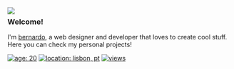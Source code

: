  <img src="https://bernzrdo.wtf/img/bowser.png" align="left">

 ### Welcome!

I'm [bernardo](https://bernzrdo.wtf/), a web designer and developer that loves to create cool stuff. Here you can check my personal projects!

[![age: 20](https://img.shields.io/badge/age-20-313131)](https://bernzrdo.wtf/)
[![location: lisbon, pt](https://img.shields.io/badge/location-lisbon,%20pt-313131)](https://bernzrdo.wtf/)
[![views](https://komarev.com/ghpvc/?username=bernzrdo&style=flat&color=313131&label=views)](https://bernzrdo.wtf/)
